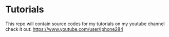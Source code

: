 # Tutorials
This repo will contain source codes for my tutorials on my youtube channel 
check it out: https://www.youtube.com/user/Iphone284
